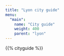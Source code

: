 ```yaml
---
title: "Lyon city guide"
menu:
  "main":
    name: "City guide"
    weight: 400  
    parent: "lyon"
---
```


{{% cityguide %}}
